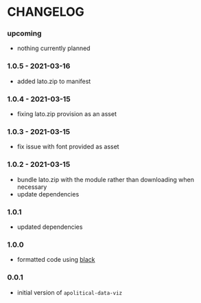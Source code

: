 CHANGELOG
=========

### upcoming

- nothing currently planned

### 1.0.5 - 2021-03-16

- added lato.zip to manifest

### 1.0.4 - 2021-03-15

- fixing lato.zip provision as an asset

### 1.0.3 - 2021-03-15

- fix issue with font provided as asset

### 1.0.2 - 2021-03-15

- bundle lato.zip with the module rather than downloading when necessary
- update dependencies

### 1.0.1

- updated dependencies

### 1.0.0

- formatted code using [black](https://pypi.org/project/black/)

### 0.0.1

- initial version of `apolitical-data-viz`
